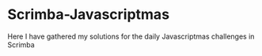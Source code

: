 # Scrimba-Javascriptmas
Here I have gathered my solutions for the daily Javascriptmas challenges in Scrimba
